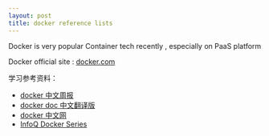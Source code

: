 ```yaml
---
layout: post
title: docker reference lists
---
```


Docker is very popular Container tech recently , especially on PaaS platform 

Docker official site : [docker.com](http://docker.com)

学习参考资料：

- [docker 中文周报](http://docker.imcrm.me/index)
- [docker doc 中文翻译版](http://dockerpool.com/static/books/docker_practice/index.html)
- [docker 中文网](https://docker.cn/)
- [InfoQ Docker Series](http://www.infoq.com/cn/dockers)
